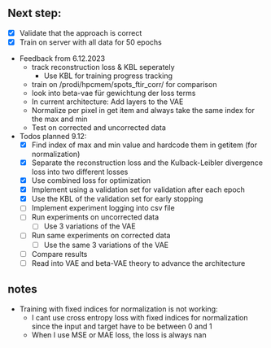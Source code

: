 ## Next step:
- [x] Validate that the approach is correct
- [x] Train on server with all data for 50 epochs
- Feedback from 6.12.2023
  - track reconstruction loss & KBL seperately
    - Use KBL for training progress tracking
  - train on /prodi/hpcmem/spots_ftir_corr/ for comparison
  - look into beta-vae für gewichtung der loss terms
  - In current architecture: Add layers to the VAE
  - Normalize per pixel in get item and always take the same index for the max and min
  - Test on corrected and uncorrected data
- Todos planned 9.12:
  - [x] Find index of max and min value and hardcode them in getitem (for normalization)
  - [x] Separate the reconstruction loss and the Kulback-Leibler divergence loss into two different losses
  - [x] Use combined loss for optimization
  - [x] Implement using a validation set for validation after each epoch
  - [x] Use the KBL of the validation set for early stopping
  - [ ] Implement experiment logging into csv file
  - [ ] Run experiments on uncorrected data
    - [ ] Use 3 variations of the VAE
  - [ ] Run same experiments on corrected data
    - [ ] Use the same 3 variations of the VAE
  - [ ] Compare results
  - [ ] Read into VAE and beta-VAE theory to advance the architecture

## notes
- Training with fixed indices for normalization is not working:
  - I cant use cross entropy loss with fixed indices for normalization since the input and target have to be between 0 and 1
  - When I use MSE or MAE loss, the loss is always nan
